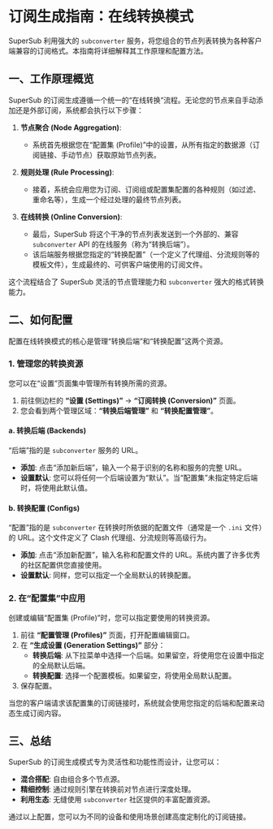 # 订阅生成指南：在线转换模式

SuperSub 利用强大的 `subconverter` 服务，将您组合的节点列表转换为各种客户端兼容的订阅格式。本指南将详细解释其工作原理和配置方法。

## 一、工作原理概览

SuperSub 的订阅生成遵循一个统一的“在线转换”流程。无论您的节点来自手动添加还是外部订阅，系统都会执行以下步骤：

1.  **节点聚合 (Node Aggregation)**:
    *   系统首先根据您在“配置集 (Profile)”中的设置，从所有指定的数据源（订阅链接、手动节点）获取原始节点列表。

2.  **规则处理 (Rule Processing)**:
    *   接着，系统会应用您为订阅、订阅组或配置集配置的各种规则（如过滤、重命名等），生成一个经过处理的最终节点列表。

3.  **在线转换 (Online Conversion)**:
    *   最后，SuperSub 将这个干净的节点列表发送到一个外部的、兼容 `subconverter` API 的在线服务（称为“转换后端”）。
    *   该后端服务根据您指定的“转换配置”（一个定义了代理组、分流规则等的模板文件），生成最终的、可供客户端使用的订阅文件。

这个流程结合了 SuperSub 灵活的节点管理能力和 `subconverter` 强大的格式转换能力。

## 二、如何配置

配置在线转换模式的核心是管理“转换后端”和“转换配置”这两个资源。

### 1. 管理您的转换资源

您可以在“设置”页面集中管理所有转换所需的资源。

1.  前往侧边栏的 **“设置 (Settings)”** -> **“订阅转换 (Conversion)”** 页面。
2.  您会看到两个管理区域：**“转换后端管理”** 和 **“转换配置管理”**。

#### a. 转换后端 (Backends)

“后端”指的是 `subconverter` 服务的 URL。

*   **添加**: 点击“添加新后端”，输入一个易于识别的名称和服务的完整 URL。
*   **设置默认**: 您可以将任何一个后端设置为“默认”。当“配置集”未指定特定后端时，将使用此默认值。

#### b. 转换配置 (Configs)

“配置”指的是 `subconverter` 在转换时所依据的配置文件（通常是一个 `.ini` 文件）的 URL。这个文件定义了 Clash 代理组、分流规则等高级行为。

*   **添加**: 点击“添加新配置”，输入名称和配置文件的 URL。系统内置了许多优秀的社区配置供您直接使用。
*   **设置默认**: 同样，您可以指定一个全局默认的转换配置。

### 2. 在“配置集”中应用

创建或编辑“配置集 (Profile)”时，您可以指定要使用的转换资源。

1.  前往 **“配置管理 (Profiles)”** 页面，打开配置编辑窗口。
2.  在 **“生成设置 (Generation Settings)”** 部分：
    *   **转换后端**: 从下拉菜单中选择一个后端。如果留空，将使用您在设置中指定的全局默认后端。
    *   **转换配置**: 选择一个配置模板。如果留空，将使用全局默认配置。
3.  保存配置。

当您的客户端请求该配置集的订阅链接时，系统就会使用您指定的后端和配置来动态生成订阅内容。

## 三、总结

SuperSub 的订阅生成模式专为灵活性和功能性而设计，让您可以：
- **混合搭配**: 自由组合多个节点源。
- **精细控制**: 通过规则引擎在转换前对节点进行深度处理。
- **利用生态**: 无缝使用 `subconverter` 社区提供的丰富配置资源。

通过以上配置，您可以为不同的设备和使用场景创建高度定制化的订阅链接。